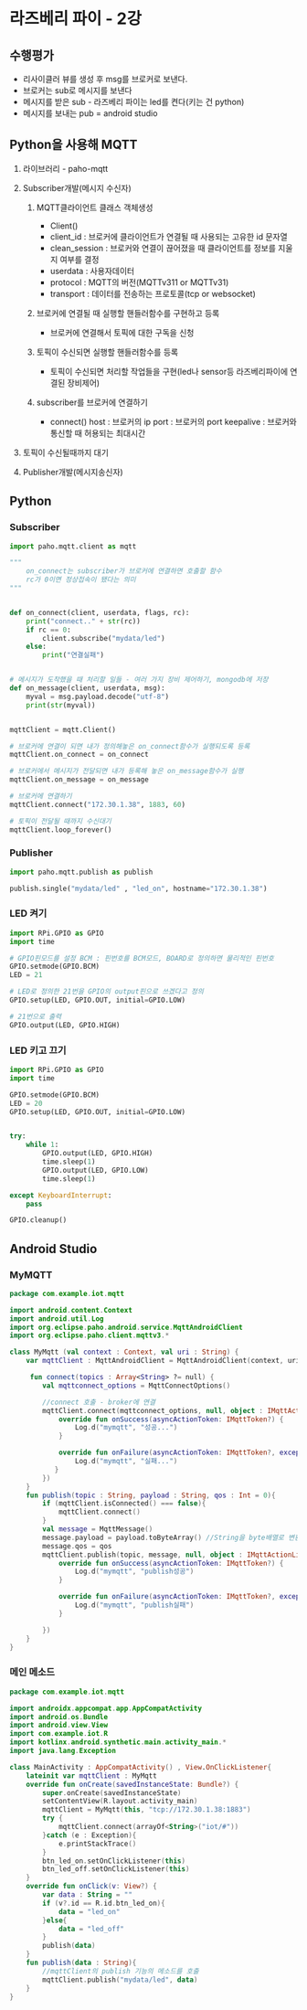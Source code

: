 # 라즈베리 파이 - 2강

## 수행평가

* 리사이클러 뷰를 생성 후 msg를 브로커로 보낸다.
* 브로커는 sub로 메시지를 보낸다
* 메시지를 받은 sub - 라즈베리 파이는 led를 켠다(키는 건 python)
* 메시지를 보내는 pub = android studio



## Python을 사용해 MQTT

1. 라이브러리 - paho-mqtt
2. Subscriber개발(메시지 수신자)

   1. MQTT클라이언트 클래스 객체생성

      * Client()
      * client_id : 브로커에 클라이언트가 연결될 때 사용되는 고유한 id 문자열
      * clean_session : 브로커와 연결이 끊어졌을 때 클라이언트를 정보를 지울지 여부를 결정
      * userdata : 사용자데이터
      * protocol : MQTT의 버전(MQTTv311 or MQTTv31)
      * transport : 데이터를 전송하는 프로토콜(tcp or websocket)

   2. 브로커에 연결될 때 실행할 핸들러함수를 구현하고 등록

      * 브로커에 연결해서 토픽에 대한 구독을 신청

   3. 토픽이 수신되면 실행할 핸들러함수를 등록

      * 토픽이 수신되면 처리할 작업들을 구현(led나 sensor등 라즈베리파이에 연결된 장비제어)

   4. subscriber를 브로커에 연결하기

      * connect()
            host : 브로커의 ip
            port : 브로커의 port
            keepalive : 브로커와 통신할 때 허용되는 최대시간
   
5. 토픽이 수신될때까지 대기
   
3. Publisher개발(메시지송신자)



## Python



### Subscriber

```python
import paho.mqtt.client as mqtt

"""
    on_connect는 subscriber가 브로커에 연결하면 호출할 함수
    rc가 0이면 정상접속이 됐다는 의미
"""


def on_connect(client, userdata, flags, rc):
    print("connect.." + str(rc))
    if rc == 0:
        client.subscribe("mydata/led")
    else:
        print("연결실패")


# 메시지가 도착했을 때 처리할 일들 - 여러 가지 장비 제어하기, mongodb에 저장
def on_message(client, userdata, msg):
    myval = msg.payload.decode("utf-8")
    print(str(myval))


mqttClient = mqtt.Client()

# 브로커에 연결이 되면 내가 정의해놓은 on_connect함수가 실행되도록 등록
mqttClient.on_connect = on_connect

# 브로커에서 메시지가 전달되면 내가 등록해 놓은 on_message함수가 실행
mqttClient.on_message = on_message

# 브로커에 연결하기
mqttClient.connect("172.30.1.38", 1883, 60)

# 토픽이 전달될 때까지 수신대기
mqttClient.loop_forever()

```

### Publisher

```python
import paho.mqtt.publish as publish

publish.single("mydata/led" , "led_on", hostname="172.30.1.38")
```



### LED 켜기

```python
import RPi.GPIO as GPIO
import time

# GPIO핀모드를 설정 BCM : 핀번호를 BCM모드, BOARD로 정의하면 물리적인 핀번호
GPIO.setmode(GPIO.BCM)
LED = 21

# LED로 정의한 21번을 GPIO의 output핀으로 쓰겠다고 정의
GPIO.setup(LED, GPIO.OUT, initial=GPIO.LOW)

# 21번으로 출력
GPIO.output(LED, GPIO.HIGH)
```



### LED 키고 끄기

```python
import RPi.GPIO as GPIO
import time

GPIO.setmode(GPIO.BCM)
LED = 20
GPIO.setup(LED, GPIO.OUT, initial=GPIO.LOW)


try:
    while 1:
        GPIO.output(LED, GPIO.HIGH)
        time.sleep(1)
        GPIO.output(LED, GPIO.LOW)
        time.sleep(1)

except KeyboardInterrupt:
    pass

GPIO.cleanup()
```



## Android Studio



### MyMQTT

```kotlin
package com.example.iot.mqtt

import android.content.Context
import android.util.Log
import org.eclipse.paho.android.service.MqttAndroidClient
import org.eclipse.paho.client.mqttv3.*

class MyMqtt (val context : Context, val uri : String) {
    var mqttClient : MqttAndroidClient = MqttAndroidClient(context, uri, MqttClient.generateClientId())

     fun connect(topics : Array<String> ?= null) {
        val mqttconnect_options = MqttConnectOptions()

        //connect 호출 - broker에 연결
        mqttClient.connect(mqttconnect_options, null, object : IMqttActionListener{
            override fun onSuccess(asyncActionToken: IMqttToken?) {
                Log.d("mymqtt", "성공...")
            }

            override fun onFailure(asyncActionToken: IMqttToken?, exception: Throwable?) {
                Log.d("mymqtt", "실패...")
           }
        })
    }
    fun publish(topic : String, payload : String, qos : Int = 0){
        if (mqttClient.isConnected() === false){
            mqttClient.connect()
        }
        val message = MqttMessage()
        message.payload = payload.toByteArray() //String을 byte배열로 변환 - 네트워크로 전송
        message.qos = qos
        mqttClient.publish(topic, message, null, object : IMqttActionListener{
            override fun onSuccess(asyncActionToken: IMqttToken?) {
                Log.d("mymqtt", "publish성공")
            }

            override fun onFailure(asyncActionToken: IMqttToken?, exception: Throwable?) {
                Log.d("mymqtt", "publish실패")
            }

        })
    }
}
```



### 메인 메소드

```kotlin
package com.example.iot.mqtt

import androidx.appcompat.app.AppCompatActivity
import android.os.Bundle
import android.view.View
import com.example.iot.R
import kotlinx.android.synthetic.main.activity_main.*
import java.lang.Exception

class MainActivity : AppCompatActivity() , View.OnClickListener{
    lateinit var mqttClient : MyMqtt
    override fun onCreate(savedInstanceState: Bundle?) {
        super.onCreate(savedInstanceState)
        setContentView(R.layout.activity_main)
        mqttClient = MyMqtt(this, "tcp://172.30.1.38:1883")
        try {
            mqttClient.connect(arrayOf<String>("iot/#"))
        }catch (e : Exception){
            e.printStackTrace()
        }
        btn_led_on.setOnClickListener(this)
        btn_led_off.setOnClickListener(this)
    }
    override fun onClick(v: View?) {
        var data : String = ""
        if (v?.id == R.id.btn_led_on){
            data = "led_on"
        }else{
            data = "led_off"
        }
        publish(data)
    }
    fun publish(data : String){
        //mqttClient의 publish 기능의 메소드를 호출
        mqttClient.publish("mydata/led", data)
    }
}
```

